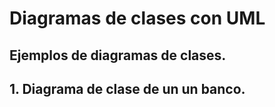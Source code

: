 # Diagramas de clases con UML

## Ejemplos de diagramas de clases.

## 1. Diagrama de clase de un un banco.
[](Diagramas/Diagrama1.drawio)